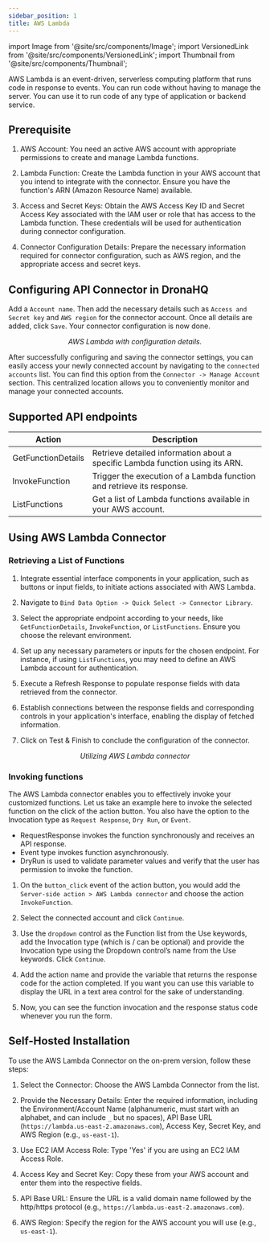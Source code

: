 ```yaml
---
sidebar_position: 1
title: AWS Lambda
---
```

import Image from '@site/src/components/Image';
import VersionedLink from '@site/src/components/VersionedLink';
import Thumbnail from '@site/src/components/Thumbnail';

AWS Lambda is an event-driven, serverless computing platform that runs code in response to events. You can run code without having to manage the server. You can use it to run code of any type of application or backend service.

## Prerequisite 

1. AWS Account: You need an active AWS account with appropriate permissions to create and manage Lambda functions.

2. Lambda Function: Create the Lambda function in your AWS account that you intend to integrate with the connector. Ensure you have the function's ARN (Amazon Resource Name) available.

3. Access and Secret Keys: Obtain the AWS Access Key ID and Secret Access Key associated with the IAM user or role that has access to the Lambda function. These credentials will be used for authentication during connector configuration.

4. Connector Configuration Details: Prepare the necessary information required for connector configuration, such as AWS region, and the appropriate access and secret keys.

## Configuring API Connector in DronaHQ

Add a `Account name`. Then add the necessary details such as `Access and Secret key` and `AWS region` for the connector account. Once all details are added, click `Save`. Your connector configuration is now done.

<figure>
  <Thumbnail src="/img/reference/connectors/awslambda/details.jpeg" alt="AWS Lambda with configuration details." />
  <figcaption align = "center"><i>AWS Lambda with configuration details.</i></figcaption>
</figure>

After successfully configuring and saving the connector settings, you can easily access your newly connected account by navigating to the `connected accounts` list. You can find this option from the `Connector -> Manage Account` section. This centralized location allows you to conveniently monitor and manage your connected accounts.

## Supported API endpoints

| Action              | Description                                                                                     |
|---------------------|-------------------------------------------------------------------------------------------------|
| GetFunctionDetails  | Retrieve detailed information about a specific Lambda function using its ARN.                |
| InvokeFunction      | Trigger the execution of a Lambda function and retrieve its response.                          |
| ListFunctions       | Get a list of Lambda functions available in your AWS account.                                 |


## Using AWS Lambda Connector

### Retrieving a List of Functions

1. Integrate essential interface components in your application, such as buttons or input fields, to initiate actions associated with AWS Lambda.

2. Navigate to `Bind Data Option -> Quick Select -> Connector Library`.

3. Select the appropriate endpoint according to your needs, like `GetFunctionDetails`, `InvokeFunction`, or `ListFunctions`. Ensure you choose the relevant environment.

4. Set up any necessary parameters or inputs for the chosen endpoint. For instance, if using `ListFunctions`, you may need to define an AWS Lambda account for authentication.

5. Execute a Refresh Response to populate response fields with data retrieved from the connector.

6. Establish connections between the response fields and corresponding controls in your application's interface, enabling the display of fetched information.

7. Click on Test & Finish to conclude the configuration of the connector.

<figure>
  <Thumbnail src="/img/reference/connectors/awslambda/functions.jpeg" alt="Binding Connector Data" />
  <figcaption align="center"><i>Utilizing AWS Lambda connector</i></figcaption>
</figure>

### Invoking functions

The AWS Lambda connector enables you to effectively invoke your customized functions. Let us take an example here to invoke the selected function on the click of the action button. You also have the option to the Invocation type as `Request Response`, `Dry Run`, or `Event`.

- RequestResponse invokes the function synchronously and receives an API response.
- Event type invokes function asynchronously.
- DryRun is used to validate parameter values and verify that the user has permission to invoke the function.


1. On the `button_click` event of the action button, you would add the `Server-side action > AWS Lambda connector` and choose the action `InvokeFunction`.

2. Select the connected account and click `Continue`.

3. Use the `dropdown` control as the Function list from the Use keywords, add the Invocation type (which is / can be optional) and provide the Invocation type using the Dropdown control’s name from the Use keywords. Click `Continue`.

<figure>
  <Thumbnail src="/img/reference/connectors/awslambda/key.jpeg" alt="Binding Connector Data" />
</figure>


4. Add the action name and provide the variable that returns the response code for the action completed. If you want you can use this variable to display the URL in a text area control for the sake of understanding.


5. Now, you can see the function invocation and the response status code whenever you run the form.

<figure>
  <Thumbnail src="/img/reference/connectors/awslambda/result.jpeg" alt="Binding Connector Data" />
</figure>

## Self-Hosted Installation 

To use the AWS Lambda Connector on the on-prem version, follow these steps:

1. Select the Connector: Choose the AWS Lambda Connector from the list.

2. Provide the Necessary Details: Enter the required information, including the Environment/Account Name (alphanumeric, must start with an alphabet, and can include `_` but no spaces), API Base URL (`https://lambda.us-east-2.amazonaws.com`), Access Key, Secret Key, and AWS Region (e.g., `us-east-1`). 

3. Use EC2 IAM Access Role: Type 'Yes' if you are using an EC2 IAM Access Role.

1. Access Key and Secret Key: Copy these from your AWS account and enter them into the respective fields.

2. API Base URL: Ensure the URL is a valid domain name followed by the http/https protocol (e.g., `https://lambda.us-east-2.amazonaws.com`).

3. AWS Region: Specify the region for the AWS account you will use (e.g., `us-east-1`).